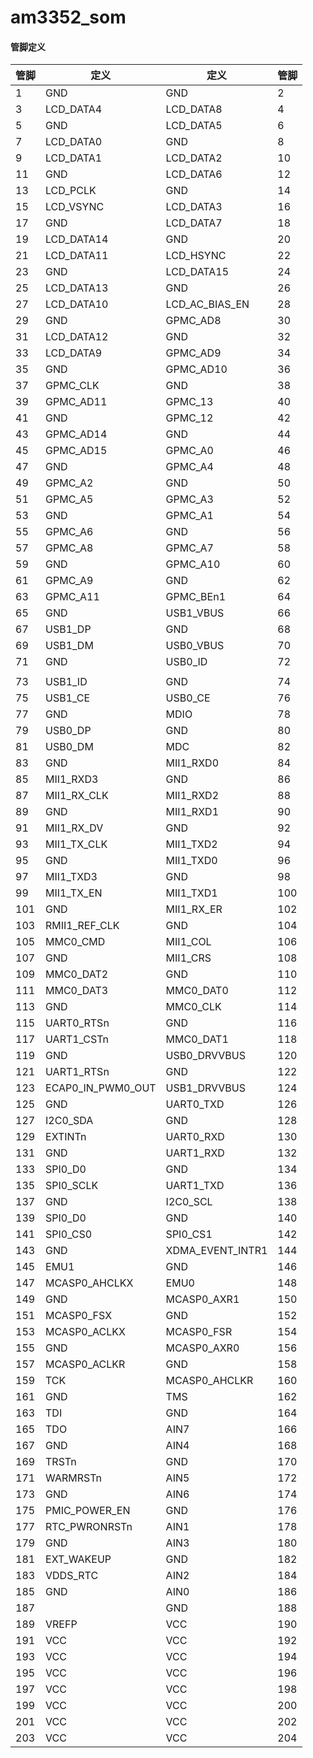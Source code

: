 # am3352_som

#### 管脚定义

|管脚|定义|定义|管脚|
|----|---|----|---|
|1|GND|GND|2|
|3|LCD_DATA4|LCD_DATA8|4|
|5|GND|LCD_DATA5|6|
|7|LCD_DATA0|GND|8|
|9|LCD_DATA1|LCD_DATA2|10|
|11|GND|LCD_DATA6|12|
|13|LCD_PCLK|GND|14|
|15|LCD_VSYNC|LCD_DATA3|16|
|17|GND|LCD_DATA7|18|
|19|LCD_DATA14|GND|20|
|21|LCD_DATA11|LCD_HSYNC|22|
|23|GND|LCD_DATA15|24|
|25|LCD_DATA13|GND|26|
|27|LCD_DATA10|LCD_AC_BIAS_EN|28|
|29|GND|GPMC_AD8|30|
|31|LCD_DATA12|GND|32|
|33|LCD_DATA9|GPMC_AD9|34|
|35|GND|GPMC_AD10|36|
|37|GPMC_CLK|GND|38|
|39|GPMC_AD11|GPMC_13|40|
|41|GND|GPMC_12|42|
|43|GPMC_AD14|GND|44|
|45|GPMC_AD15|GPMC_A0|46|
|47|GND|GPMC_A4|48|
|49|GPMC_A2|GND|50|
|51|GPMC_A5|GPMC_A3|52|
|53|GND|GPMC_A1|54|
|55|GPMC_A6|GND|56|
|57|GPMC_A8|GPMC_A7|58|
|59|GND|GPMC_A10|60|
|61|GPMC_A9|GND|62|
|63|GPMC_A11|GPMC_BEn1|64|
|65|GND|USB1_VBUS|66|
|67|USB1_DP|GND|68|
|69|USB1_DM|USB0_VBUS|70|
|71|GND|USB0_ID|72|
||||
|73|USB1_ID|GND|74|
|75|USB1_CE|USB0_CE|76|
|77|GND|MDIO|78|
|79|USB0_DP|GND|80|
|81|USB0_DM|MDC|82|
|83|GND|MII1_RXD0|84|
|85|MII1_RXD3|GND|86|
|87|MII1_RX_CLK|MII1_RXD2|88|
|89|GND|MII1_RXD1|90|
|91|MII1_RX_DV|GND|92|
|93|MII1_TX_CLK|MII1_TXD2|94|
|95|GND|MII1_TXD0|96|
|97|MII1_TXD3|GND|98|
|99|MII1_TX_EN|MII1_TXD1|100|
|101|GND|MII1_RX_ER|102|
|103|RMII1_REF_CLK|GND|104|
|105|MMC0_CMD|MII1_COL|106|
|107|GND|MII1_CRS|108|
|109|MMC0_DAT2|GND|110|
|111|MMC0_DAT3|MMC0_DAT0|112|
|113|GND|MMC0_CLK|114|
|115|UART0_RTSn|GND|116|
|117|UART1_CSTn|MMC0_DAT1|118|
|119|GND|USB0_DRVVBUS|120|
|121|UART1_RTSn|GND|122|
|123|ECAP0_IN_PWM0_OUT|USB1_DRVVBUS|124|
|125|GND|UART0_TXD|126|
|127|I2C0_SDA|GND|128|
|129|EXTINTn|UART0_RXD|130|
|131|GND|UART1_RXD|132|
|133|SPI0_D0|GND|134|
|135|SPI0_SCLK|UART1_TXD|136|
|137|GND|I2C0_SCL|138|
|139|SPI0_D0|GND|140|
|141|SPI0_CS0|SPI0_CS1|142|
|143|GND|XDMA_EVENT_INTR1|144|
|145|EMU1|GND|146|
|147|MCASP0_AHCLKX|EMU0|148|
|149|GND|MCASP0_AXR1|150|
|151|MCASP0_FSX|GND|152|
|153|MCASP0_ACLKX|MCASP0_FSR|154|
|155|GND|MCASP0_AXR0|156|
|157|MCASP0_ACLKR|GND|158|
|159|TCK|MCASP0_AHCLKR|160|
|161|GND|TMS|162|
|163|TDI|GND|164|
|165|TDO|AIN7|166|
|167|GND|AIN4|168|
|169|TRSTn|GND|170|
|171|WARMRSTn|AIN5|172|
|173|GND|AIN6|174|
|175|PMIC_POWER_EN|GND|176|
|177|RTC_PWRONRSTn|AIN1|178|
|179|GND|AIN3|180|
|181|EXT_WAKEUP|GND|182|
|183|VDDS_RTC|AIN2|184|
|185|GND|AIN0|186|
|187||GND|188|
|189|VREFP|VCC|190|
|191|VCC|VCC|192|
|193|VCC|VCC|194|
|195|VCC|VCC|196|
|197|VCC|VCC|198|
|199|VCC|VCC|200|
|201|VCC|VCC|202|
|203|VCC|VCC|204|

